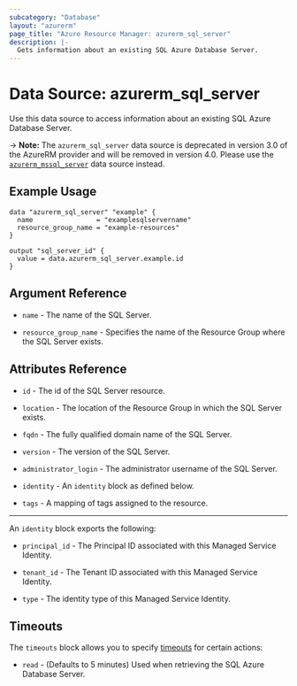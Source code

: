 ```yaml
---
subcategory: "Database"
layout: "azurerm"
page_title: "Azure Resource Manager: azurerm_sql_server"
description: |-
  Gets information about an existing SQL Azure Database Server.
---
```


# Data Source: azurerm_sql_server

Use this data source to access information about an existing SQL Azure Database Server.

-> **Note:** The `azurerm_sql_server` data source is deprecated in version 3.0 of the AzureRM provider and will be removed in version 4.0. Please use the [`azurerm_mssql_server`](https://registry.terraform.io/providers/hashicorp/azurerm/latest/docs/data-sources/mssql_server) data source instead.

## Example Usage

```hcl
data "azurerm_sql_server" "example" {
  name                = "examplesqlservername"
  resource_group_name = "example-resources"
}

output "sql_server_id" {
  value = data.azurerm_sql_server.example.id
}
```

## Argument Reference

* `name` - The name of the SQL Server.

* `resource_group_name` - Specifies the name of the Resource Group where the SQL Server exists.

## Attributes Reference

* `id` - The id of the SQL Server resource.

* `location` - The location of the Resource Group in which the SQL Server exists.

* `fqdn` - The fully qualified domain name of the SQL Server.

* `version` - The version of the SQL Server.

* `administrator_login` - The administrator username of the SQL Server.

* `identity` - An `identity` block as defined below.

* `tags` - A mapping of tags assigned to the resource.

---

An `identity` block exports the following:

* `principal_id` - The Principal ID associated with this Managed Service Identity.

* `tenant_id` - The Tenant ID associated with this Managed Service Identity.

* `type` - The identity type of this Managed Service Identity.

## Timeouts

The `timeouts` block allows you to specify [timeouts](https://www.terraform.io/docs/configuration/resources.html#timeouts) for certain actions:

* `read` - (Defaults to 5 minutes) Used when retrieving the SQL Azure Database Server.

